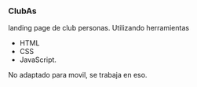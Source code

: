 ### ClubAs

landing page de club personas.
Utilizando herramientas

- HTML
- CSS
- JavaScript.

No adaptado para movil, se trabaja en eso.
